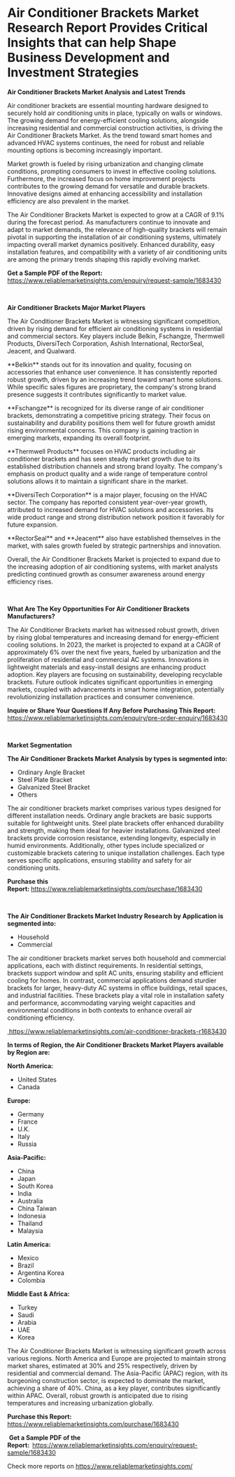 <p><h1>Air Conditioner Brackets Market Research Report Provides Critical Insights that can help Shape Business Development and Investment Strategies</h1></p><p><strong>Air Conditioner Brackets Market Analysis and Latest Trends</strong></p>
<p><p>Air conditioner brackets are essential mounting hardware designed to securely hold air conditioning units in place, typically on walls or windows. The growing demand for energy-efficient cooling solutions, alongside increasing residential and commercial construction activities, is driving the Air Conditioner Brackets Market. As the trend toward smart homes and advanced HVAC systems continues, the need for robust and reliable mounting options is becoming increasingly important.</p><p>Market growth is fueled by rising urbanization and changing climate conditions, prompting consumers to invest in effective cooling solutions. Furthermore, the increased focus on home improvement projects contributes to the growing demand for versatile and durable brackets. Innovative designs aimed at enhancing accessibility and installation efficiency are also prevalent in the market. </p><p>The Air Conditioner Brackets Market is expected to grow at a CAGR of 9.1% during the forecast period. As manufacturers continue to innovate and adapt to market demands, the relevance of high-quality brackets will remain pivotal in supporting the installation of air conditioning systems, ultimately impacting overall market dynamics positively. Enhanced durability, easy installation features, and compatibility with a variety of air conditioning units are among the primary trends shaping this rapidly evolving market.</p></p>
<p><strong>Get a Sample PDF of the Report:&nbsp;</strong> <a href="https://www.reliablemarketinsights.com/enquiry/request-sample/1683430?utm_campaign=3361&utm_medium=2&utm_source=Github&utm_content=ia&utm_term=26032025&utm_id=air-conditioner-brackets">https://www.reliablemarketinsights.com/enquiry/request-sample/1683430</a></p>
<p>&nbsp;</p>
<p><strong>Air Conditioner Brackets Major Market Players</strong></p>
<p><p>The Air Conditioner Brackets Market is witnessing significant competition, driven by rising demand for efficient air conditioning systems in residential and commercial sectors. Key players include Belkin, Fschangze, Thermwell Products, DiversiTech Corporation, Ashish International, RectorSeal, Jeacent, and Qualward.</p><p>**Belkin** stands out for its innovation and quality, focusing on accessories that enhance user convenience. It has consistently reported robust growth, driven by an increasing trend toward smart home solutions. While specific sales figures are proprietary, the company's strong brand presence suggests it contributes significantly to market value.</p><p>**Fschangze** is recognized for its diverse range of air conditioner brackets, demonstrating a competitive pricing strategy. Their focus on sustainability and durability positions them well for future growth amidst rising environmental concerns. This company is gaining traction in emerging markets, expanding its overall footprint.</p><p>**Thermwell Products** focuses on HVAC products including air conditioner brackets and has seen steady market growth due to its established distribution channels and strong brand loyalty. The company's emphasis on product quality and a wide range of temperature control solutions allows it to maintain a significant share in the market.</p><p>**DiversiTech Corporation** is a major player, focusing on the HVAC sector. The company has reported consistent year-over-year growth, attributed to increased demand for HVAC solutions and accessories. Its wide product range and strong distribution network position it favorably for future expansion. </p><p>**RectorSeal** and **Jeacent** also have established themselves in the market, with sales growth fueled by strategic partnerships and innovation. </p><p>Overall, the Air Conditioner Brackets Market is projected to expand due to the increasing adoption of air conditioning systems, with market analysts predicting continued growth as consumer awareness around energy efficiency rises.</p></p>
<p>&nbsp;</p>
<p><strong>What Are The Key Opportunities For Air Conditioner Brackets Manufacturers?</strong></p>
<p><p>The Air Conditioner Brackets market has witnessed robust growth, driven by rising global temperatures and increasing demand for energy-efficient cooling solutions. In 2023, the market is projected to expand at a CAGR of approximately 6% over the next five years, fueled by urbanization and the proliferation of residential and commercial AC systems. Innovations in lightweight materials and easy-install designs are enhancing product adoption. Key players are focusing on sustainability, developing recyclable brackets. Future outlook indicates significant opportunities in emerging markets, coupled with advancements in smart home integration, potentially revolutionizing installation practices and consumer convenience.</p></p>
<p><strong>Inquire or Share Your Questions If Any Before Purchasing This Report:</strong> <a href="https://www.reliablemarketinsights.com/enquiry/pre-order-enquiry/1683430?utm_campaign=3361&utm_medium=2&utm_source=Github&utm_content=ia&utm_term=26032025&utm_id=air-conditioner-brackets">https://www.reliablemarketinsights.com/enquiry/pre-order-enquiry/1683430</a></p>
<p>&nbsp;</p>
<p><strong>Market Segmentation</strong></p>
<p><strong>The Air Conditioner Brackets Market Analysis by types is segmented into:</strong></p>
<p><ul><li>Ordinary Angle Bracket</li><li>Steel Plate Bracket</li><li>Galvanized Steel Bracket</li><li>Others</li></ul></p>
<p><p>The air conditioner brackets market comprises various types designed for different installation needs. Ordinary angle brackets are basic supports suitable for lightweight units. Steel plate brackets offer enhanced durability and strength, making them ideal for heavier installations. Galvanized steel brackets provide corrosion resistance, extending longevity, especially in humid environments. Additionally, other types include specialized or customizable brackets catering to unique installation challenges. Each type serves specific applications, ensuring stability and safety for air conditioning units.</p></p>
<p><strong>Purchase this Report:&nbsp;</strong><a href="https://www.reliablemarketinsights.com/purchase/1683430?utm_campaign=3361&utm_medium=2&utm_source=Github&utm_content=ia&utm_term=26032025&utm_id=air-conditioner-brackets">https://www.reliablemarketinsights.com/purchase/1683430</a></p>
<p>&nbsp;</p>
<p><strong>The Air Conditioner Brackets Market Industry Research by Application is segmented into:</strong></p>
<p><ul><li>Household</li><li>Commercial</li></ul></p>
<p><p>The air conditioner brackets market serves both household and commercial applications, each with distinct requirements. In residential settings, brackets support window and split AC units, ensuring stability and efficient cooling for homes. In contrast, commercial applications demand sturdier brackets for larger, heavy-duty AC systems in office buildings, retail spaces, and industrial facilities. These brackets play a vital role in installation safety and performance, accommodating varying weight capacities and environmental conditions in both contexts to enhance overall air conditioning efficiency.</p></p>
<p><a href="https://www.reliablemarketinsights.com/air-conditioner-brackets-r1683430?utm_campaign=3361&utm_medium=2&utm_source=Github&utm_content=ia&utm_term=26032025&utm_id=air-conditioner-brackets">&nbsp;https://www.reliablemarketinsights.com/air-conditioner-brackets-r1683430</a></p>
<p><strong>In terms of Region, the Air Conditioner Brackets Market Players available by Region are:</strong></p>
<p>
    <p> <strong> North America: </strong>
        <ul>
            <li>United States</li>
            <li>Canada</li>
        </ul>
        </p> 
    <p> <strong> Europe: </strong>
        <ul>
            <li>Germany</li>
            <li>France</li>
            <li>U.K.</li>
            <li>Italy</li>
            <li>Russia</li>
        </ul>
        </p> 
    <p> <strong> Asia-Pacific: </strong>
        <ul>
            <li>China</li>
            <li>Japan</li>
            <li>South Korea</li>
            <li>India</li>
            <li>Australia</li>
            <li>China Taiwan</li>
            <li>Indonesia</li>
            <li>Thailand</li>
            <li>Malaysia</li>
        </ul>
        </p> 
    <p> <strong> Latin America: </strong>
        <ul>
            <li>Mexico</li>
            <li>Brazil</li>
            <li>Argentina Korea</li>
            <li>Colombia</li>
        </ul>
        </p> 
    <p> <strong> Middle East & Africa: </strong>
        <ul>
            <li>Turkey</li>
            <li>Saudi</li>
            <li>Arabia</li>
            <li>UAE</li>
            <li>Korea</li>
        </ul>
    </p>
    </p>
<p><p>The Air Conditioner Brackets Market is witnessing significant growth across various regions. North America and Europe are projected to maintain strong market shares, estimated at 30% and 25% respectively, driven by residential and commercial demand. The Asia-Pacific (APAC) region, with its burgeoning construction sector, is expected to dominate the market, achieving a share of 40%. China, as a key player, contributes significantly within APAC. Overall, robust growth is anticipated due to rising temperatures and increasing urbanization globally.</p></p>
<p><strong>Purchase this Report: </strong><a href="https://www.reliablemarketinsights.com/purchase/1683430?utm_campaign=3361&utm_medium=2&utm_source=Github&utm_content=ia&utm_term=26032025&utm_id=air-conditioner-brackets">https://www.reliablemarketinsights.com/purchase/1683430</a></p>
<p>&nbsp;<strong>Get a Sample PDF of the Report:&nbsp;&nbsp;</strong><a href="https://www.reliablemarketinsights.com/enquiry/request-sample/1683430?utm_campaign=3361&utm_medium=2&utm_source=Github&utm_content=ia&utm_term=26032025&utm_id=air-conditioner-brackets">https://www.reliablemarketinsights.com/enquiry/request-sample/1683430</a></p>
<p><strong></strong></p>
<p>Check more reports on <a href="https://www.reliablemarketinsights.com/?utm_campaign=3361&utm_medium=2&utm_source=Github&utm_content=ia&utm_term=26032025&utm_id=air-conditioner-brackets">https://www.reliablemarketinsights.com/</a></p>